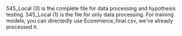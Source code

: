 545_Local (3) is the complete file for data processing and hypothesis testing.
545_Local (1) is the file for only data processing.
For training models, you can directedly use Ecommerce_final.csv, we've already processed it.
